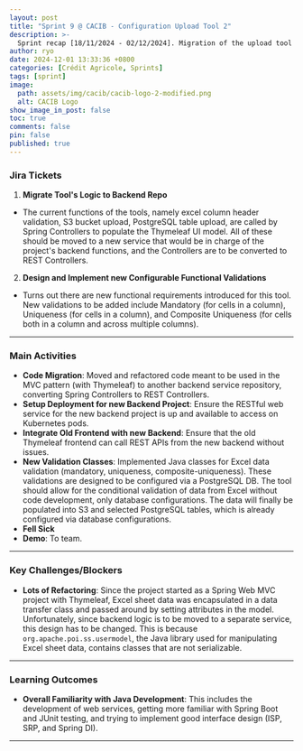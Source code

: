 ```yaml
---
layout: post
title: "Sprint 9 @ CACIB - Configuration Upload Tool 2"
description: >-
  Sprint recap [18/11/2024 - 02/12/2024]. Migration of the upload tool's logic and implementation of new validations.
author: ryo
date: 2024-12-01 13:33:36 +0800
categories: [Crédit Agricole, Sprints]
tags: [sprint]
image:
  path: assets/img/cacib/cacib-logo-2-modified.png
  alt: CACIB Logo
show_image_in_post: false
toc: true
comments: false
pin: false
published: true
---
```


### Jira Tickets

1. **Migrate Tool's Logic to Backend Repo**
  - The current functions of the tools, namely excel column header validation, S3 bucket upload, PostgreSQL table upload, are called by Spring Controllers to populate the Thymeleaf UI model. All of these should be moved to a new service that would be in charge of the project's backend functions, and the Controllers are to be converted to REST Controllers.

2. **Design and Implement new Configurable Functional Validations**
  - Turns out there are new functional requirements introduced for this tool. New validations to be added include Mandatory (for cells in a column), Uniqueness (for cells in a column), and Composite Uniqueness (for cells both in a column and across multiple columns).

---

### Main Activities

- **Code Migration**: Moved and refactored code meant to be used in the MVC pattern (with Thymeleaf) to another backend service repository, converting Spring Controllers to REST Controllers. 
- **Setup Deployment for new Backend Project**: Ensure the RESTful web service for the new backend project is up and available to access on Kubernetes pods.
- **Integrate Old Frontend with new Backend**: Ensure that the old Thymeleaf frontend can call REST APIs from the new backend without issues.
- **New Validation Classes**: Implemented Java classes for Excel data validation (mandatory, uniqueness, composite-uniqueness). These validations are designed to be configured via a PostgreSQL DB. The tool should allow for the conditional validation of data from Excel without code development, only database configurations. The data will finally be populated into S3 and selected PostgreSQL tables, which is already configured via database configurations.
- **Fell Sick**
- **Demo**: To team.

---

### Key Challenges/Blockers

- **Lots of Refactoring**: Since the project started as a Spring Web MVC project with Thymeleaf, Excel sheet data was encapsulated in a data transfer class and passed around by setting attributes in the model. Unfortunately, since backend logic is to be moved to a separate service, this design has to be changed. This is because `org.apache.poi.ss.usermodel`, the Java library used for manipulating Excel sheet data, contains classes that are not serializable.

---

### Learning Outcomes

- **Overall Familiarity with Java Development**: This includes the development of web services, getting more familiar with Spring Boot and JUnit testing, and trying to implement good interface design (ISP, SRP, and Spring DI). 

---

